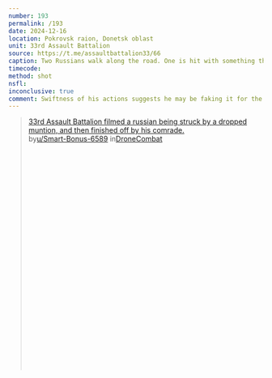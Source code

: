 ```yaml
---
number: 193
permalink: /193
date: 2024-12-16
location: Pokrovsk raion, Donetsk oblast
unit: 33rd Assault Battalion
source: https://t.me/assaultbattalion33/66
caption: Two Russians walk along the road. One is hit with something that takes him down, he swiftly proceeds with shooting himself while his comarade retreats
timecode: 
method: shot
nsfl: 
inconclusive: true
comment: Swiftness of his actions suggests he may be faking it for the sake of avoidong further attacks, which isn't unusual. Faraway shot makes it hard to tell conclusively. 
---
```

<blockquote class="reddit-embed-bq" style="height:500px" data-embed-height="740"><a href="https://www.reddit.com/r/DroneCombat/comments/1hfr8fo/33rd_assault_battalion_filmed_a_russian_being/">33rd Assault Battalion  filmed a russian being struck by a dropped muntion, and then finished off by his comrade.</a><br> by<a href="https://www.reddit.com/user/Smart-Bonus-6589/">u/Smart-Bonus-6589</a> in<a href="https://www.reddit.com/r/DroneCombat/">DroneCombat</a></blockquote><script async="" src="https://embed.reddit.com/widgets.js" charset="UTF-8"></script>